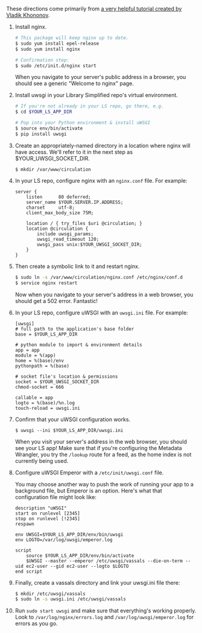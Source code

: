 These directions come primarily from [a very helpful tutorial created by Vladik Khononov](http://vladikk.com/2013/09/12/serving-flask-with-nginx-on-ubuntu/).

1. Install nginx.

    ```sh
    # This package will keep nginx up to date.
    $ sudo yum install epel-release
    $ sudo yum install nginx
    
    # Confirmation step:
    $ sudo /etc/init.d/nginx start
    ```
    When you navigate to your server's public address in a browser, you should see a generic "Welcome to nginx" page.

2. Install uwsgi in your Library Simplified repo's virtual environment.

    ```sh
    # If you're not already in your LS repo, go there, e.g.
    $ cd $YOUR_LS_APP_DIR
    
    # Pop into your Python environment & install uWSGI
    $ source env/bin/activate
    $ pip install uwsgi
    ```

3. Create an appropriately-named directory in a location where nginx will have access. We'll refer to it in the next step as $YOUR_UWSGI_SOCKET_DIR.

    `$ mkdir /var/www/circulation`

4. In your LS repo, configure nginx with an `nginx.conf` file. For example:

    ```
    server {
        listen      80 deferred;
        server_name $YOUR.SERVER.IP.ADDRESS;
        charset     utf-8;
        client_max_body_size 75M;
    
        location / { try_files $uri @circulation; }
        location @circulation {
            include uwsgi_params;
            uwsgi_read_timeout 120;
            uwsgi_pass unix:$YOUR_UWSGI_SOCKET_DIR;
        }
    }
    ```

5. Then create a symbolic link to it and restart nginx. 

    ```sh
    $ sudo ln -s /var/www/circulation/nginx.conf /etc/nginx/conf.d
    $ service nginx restart
    ```
    Now when you navigate to your server's address in a web browser, you should get a 502 error. Fantastic!

6. In your LS repo, configure uWSGI with an `uwsgi.ini` file. For example:

    ```
    [uwsgi]
    # full path to the application's base folder
    base = $YOUR_LS_APP_DIR
    
    # python module to import & environment details
    app = app
    module = %(app)
    home = %(base)/env
    pythonpath = %(base)

    # socket file's location & permissions
    socket = $YOUR_UWSGI_SOCKET_DIR
    chmod-socket = 666

    callable = app
    logto = %(base)/%n.log
    touch-reload = uwsgi.ini
    ```

7. Confirm that your uWSGI configuration works.

    `$ uwsgi --ini $YOUR_LS_APP_DIR/uwsgi.ini`

    When you visit your server's address in the web browser, you should see your LS app! Make sure that if you're configuring the Metadata Wrangler, you try the `/lookup` route for a feed, as the home index is not currently being used.

8. Configure uWSGI Emperor with a `/etc/init/uwsgi.conf` file. 

    You may choose another way to push the work of running your app to a background file, but Emperor is an option. Here's what that configuration file might look like:

    ```
    description "uWSGI"
    start on runlevel [2345]
    stop on runlevel [!2345]
    respawn

    env UWSGI=$YOUR_LS_APP_DIR/env/bin/uwsgi
    env LOGTO=/var/log/uwsgi/emperor.log

    script
        source $YOUR_LS_APP_DIR/env/bin/activate
        $UWSGI --master --emperor /etc/uwsgi/vassals --die-on-term --uid ec2-user --gid ec2-user --logto $LOGTO
    end script
    ```

9. Finally, create a vassals directory and link your uwsgi.ini file there:
    ```sh
    $ mkdir /etc/uwsgi/vassals
    $ sudo ln -s uwsgi.ini /etc/uwsgi/vassals
    ```

10. Run `sudo start uwsgi` and make sure that everything's working properly. Look to `/var/log/nginx/errors.log` and `/var/log/uwsgi/emperor.log` for errors as you go.